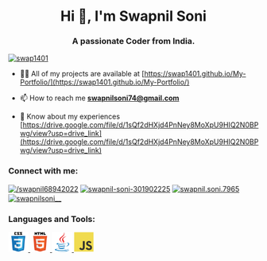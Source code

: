 <h1 align="center">Hi 👋, I'm Swapnil Soni</h1>
<h3 align="center">A passionate Coder from India.</h3>

<p align="left"> <a href="https://github.com/ryo-ma/github-profile-trophy"><img src="https://github-profile-trophy.vercel.app/?username=swap1401" alt="swap1401" /></a> </p>

- 👨‍💻 All of my projects are available at [https://swap1401.github.io/My-Portfolio/](https://swap1401.github.io/My-Portfolio/)

- 📫 How to reach me **swapnilsoni74@gmail.com**

- 📄 Know about my experiences [https://drive.google.com/file/d/1sQf2dHXjd4PnNey8MoXpU9HIQ2N0BPwg/view?usp=drive_link](https://drive.google.com/file/d/1sQf2dHXjd4PnNey8MoXpU9HIQ2N0BPwg/view?usp=drive_link)

<h3 align="left">Connect with me:</h3>
<p align="left">
<a href="https://twitter.com//swapnil68942022" target="blank"><img align="center" src="https://raw.githubusercontent.com/rahuldkjain/github-profile-readme-generator/master/src/images/icons/Social/twitter.svg" alt="/swapnil68942022" height="30" width="40" /></a>
<a href="https://linkedin.com/in/swapnil-soni-301902225" target="blank"><img align="center" src="https://raw.githubusercontent.com/rahuldkjain/github-profile-readme-generator/master/src/images/icons/Social/linked-in-alt.svg" alt="swapnil-soni-301902225" height="30" width="40" /></a>
<a href="https://fb.com/swapnil.soni.7965" target="blank"><img align="center" src="https://raw.githubusercontent.com/rahuldkjain/github-profile-readme-generator/master/src/images/icons/Social/facebook.svg" alt="swapnil.soni.7965" height="30" width="40" /></a>
<a href="https://instagram.com/swapnilsoni__" target="blank"><img align="center" src="https://raw.githubusercontent.com/rahuldkjain/github-profile-readme-generator/master/src/images/icons/Social/instagram.svg" alt="swapnilsoni__" height="30" width="40" /></a>
</p>

<h3 align="left">Languages and Tools:</h3>
<p align="left"> <a href="https://www.w3schools.com/css/" target="_blank" rel="noreferrer"> <img src="https://raw.githubusercontent.com/devicons/devicon/master/icons/css3/css3-original-wordmark.svg" alt="css3" width="40" height="40"/> </a> <a href="https://www.w3.org/html/" target="_blank" rel="noreferrer"> <img src="https://raw.githubusercontent.com/devicons/devicon/master/icons/html5/html5-original-wordmark.svg" alt="html5" width="40" height="40"/> </a> <a href="https://www.java.com" target="_blank" rel="noreferrer"> <img src="https://raw.githubusercontent.com/devicons/devicon/master/icons/java/java-original.svg" alt="java" width="40" height="40"/> </a> <a href="https://developer.mozilla.org/en-US/docs/Web/JavaScript" target="_blank" rel="noreferrer"> <img src="https://raw.githubusercontent.com/devicons/devicon/master/icons/javascript/javascript-original.svg" alt="javascript" width="40" height="40"/> </a> </p>
